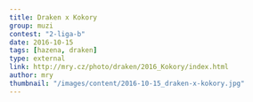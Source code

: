 ```yaml
---
title: Draken x Kokory
group: muzi
contest: "2-liga-b"
date: 2016-10-15
tags: [hazena, draken]
type: external
link: http://mry.cz/photo/draken/2016_Kokory/index.html
author: mry
thumbnail: "/images/content/2016-10-15_draken-x-kokory.jpg"
---
```

